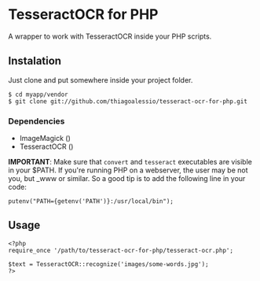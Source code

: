 # TesseractOCR for PHP

  A wrapper to work with TesseractOCR inside your PHP scripts.

## Instalation

  Just clone and put somewhere inside your project folder.

    $ cd myapp/vendor
    $ git clone git://github.com/thiagoalessio/tesseract-ocr-for-php.git

### Dependencies

  - ImageMagick ()
  - TesseractOCR ()

  **IMPORTANT**: Make sure that `convert` and `tesseract` executables are 
  visible in your $PATH.
  If you're running PHP on a webserver, the user may be not you, but \_www or 
  similar.
  So a good tip is to add the following line in your code:

    putenv("PATH={getenv('PATH')}:/usr/local/bin");

## Usage

    <?php
    require_once '/path/to/tesseract-ocr-for-php/tesseract-ocr.php';
    
    $text = TesseractOCR::recognize('images/some-words.jpg');
    ?>

